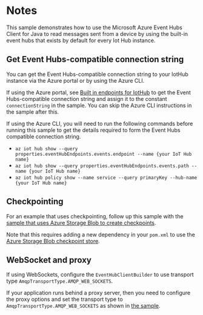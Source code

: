 # Notes

This sample demonstrates how to use the Microsoft Azure Event Hubs Client for Java to 
read messages sent from a device by using the built-in event hubs that exists by default for
every Iot Hub instance. 

## Get Event Hubs-compatible connection string

You can get the Event Hubs-compatible connection string to your IotHub instance via the Azure portal or
by using the Azure CLI.

If using the Azure portal, see [Built in endpoints for IotHub](https://docs.microsoft.com/azure/iot-hub/iot-hub-devguide-messages-read-builtin#read-from-the-built-in-endpoint) to get the Event Hubs-compatible
connection string and assign it to the constant `connectionString` in the sample. You can skip the Azure CLI
instructions in the sample after this.

If using the Azure CLI, you will need to run the following commands before running this sample to get 
the details required to form the Event Hubs compatible connection string.

- `az iot hub show --query properties.eventHubEndpoints.events.endpoint --name {your IoT Hub name}`
- `az iot hub show --query properties.eventHubEndpoints.events.path --name {your IoT Hub name}`
- `az iot hub policy show --name service --query primaryKey --hub-name {your IoT Hub name}`

## Checkpointing

For an example that uses checkpointing, follow up this sample with the [sample that uses
Azure Storage Blob to create checkpoints](https://github.com/Azure/azure-sdk-for-java/blob/master/sdk/eventhubs/azure-messaging-eventhubs-checkpointstore-blob/src/samples/java/com/azure/messaging/eventhubs/checkpointstore/blob/EventProcessorBlobCheckpointStoreSample.java).

Note that this requires adding a new dependency in your `pom.xml` to use the [Azure Storage Blob checkpoint store](https://github.com/Azure/azure-sdk-for-java/blob/master/sdk/eventhubs/azure-messaging-eventhubs-checkpointstore-blob/README.md).

## WebSocket and proxy

If using WebSockets, configure the `EventHubClientBuilder` to use transport type `AmqpTransportType.AMQP_WEB_SOCKETS`.

If your application runs behind a proxy server, then you need to configure the proxy options and set the transport 
type to `AmqpTransportType.AMQP_WEB_SOCKETS` as shown in [the sample](./src/main/java/com/microsoft/docs/iothub/samples/ReadDeviceToCloudMessages.java). 
